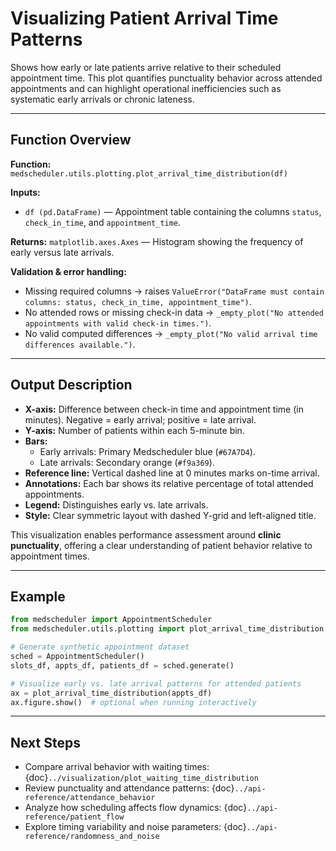 # Visualizing Patient Arrival Time Patterns

Shows how early or late patients arrive relative to their scheduled appointment time. This plot quantifies punctuality behavior across attended appointments and can highlight operational inefficiencies such as systematic early arrivals or chronic lateness.

---

## Function Overview
**Function:** `medscheduler.utils.plotting.plot_arrival_time_distribution(df)`

**Inputs:**
- `df (pd.DataFrame)` — Appointment table containing the columns `status`, `check_in_time`, and `appointment_time`.

**Returns:** `matplotlib.axes.Axes` — Histogram showing the frequency of early versus late arrivals.

**Validation & error handling:**
- Missing required columns → raises `ValueError("DataFrame must contain columns: status, check_in_time, appointment_time")`.
- No attended rows or missing check-in data → `_empty_plot("No attended appointments with valid check-in times.")`.
- No valid computed differences → `_empty_plot("No valid arrival time differences available.")`.

---

## Output Description
- **X-axis:** Difference between check-in time and appointment time (in minutes). Negative = early arrival; positive = late arrival.
- **Y-axis:** Number of patients within each 5-minute bin.
- **Bars:**
  - Early arrivals: Primary Medscheduler blue (`#67A7D4`).
  - Late arrivals: Secondary orange (`#f9a369`).
- **Reference line:** Vertical dashed line at 0 minutes marks on-time arrival.
- **Annotations:** Each bar shows its relative percentage of total attended appointments.
- **Legend:** Distinguishes early vs. late arrivals.
- **Style:** Clear symmetric layout with dashed Y-grid and left-aligned title.

This visualization enables performance assessment around **clinic punctuality**, offering a clear understanding of patient behavior relative to appointment times.

---

## Example
```python
from medscheduler import AppointmentScheduler
from medscheduler.utils.plotting import plot_arrival_time_distribution

# Generate synthetic appointment dataset
sched = AppointmentScheduler()
slots_df, appts_df, patients_df = sched.generate()

# Visualize early vs. late arrival patterns for attended patients
ax = plot_arrival_time_distribution(appts_df)
ax.figure.show()  # optional when running interactively
```

---

## Next Steps
- Compare arrival behavior with waiting times: {doc}`../visualization/plot_waiting_time_distribution`
- Review punctuality and attendance patterns: {doc}`../api-reference/attendance_behavior`
- Analyze how scheduling affects flow dynamics: {doc}`../api-reference/patient_flow`
- Explore timing variability and noise parameters: {doc}`../api-reference/randomness_and_noise`


